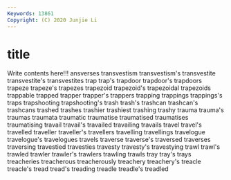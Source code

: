 ```yaml
---
Keywords: 13861
Copyright: (C) 2020 Junjie Li
---
```


# title

Write contents here!!!
ansverses
transvestism 
transvestism's 
transvestite 
transvestite's 
transvestites 
trap 
trap's 
trapdoor 
trapdoor's 
trapdoors
trapeze 
trapeze's 
trapezes 
trapezoid 
trapezoid's 
trapezoidal 
trapezoids 
trappable 
trapped 
trapper
trapper's 
trappers 
trapping 
trappings 
trappings's 
traps 
trapshooting 
trapshooting's 
trash 
trash's
trashcan 
trashcan's 
trashcans 
trashed 
trashes 
trashier 
trashiest 
trashing 
trashy 
trauma
trauma's 
traumas 
traumata 
traumatic 
traumatise 
traumatised 
traumatises 
traumatising 
travail 
travail's
travailed 
travailing 
travails 
travel 
travel's 
travelled 
traveller 
traveller's 
travellers 
travelling
travellings 
travelogue 
travelogue's 
travelogues 
travels 
traverse 
traverse's 
traversed 
traverses 
traversing
travestied 
travesties 
travesty 
travesty's 
travestying 
trawl 
trawl's 
trawled 
trawler 
trawler's
trawlers 
trawling 
trawls 
tray 
tray's 
trays 
treacheries 
treacherous 
treacherously 
treachery
treachery's 
treacle 
treacle's 
tread 
tread's 
treading 
treadle 
treadle's 
treadled 
